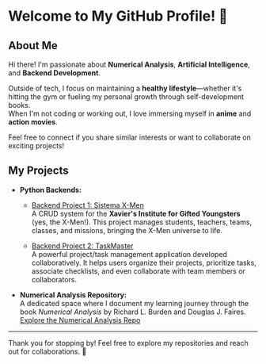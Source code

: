 # Welcome to My GitHub Profile! 👋  

## About Me  
Hi there! I'm passionate about **Numerical Analysis**, **Artificial Intelligence**, and **Backend Development**.  

Outside of tech, I focus on maintaining a **healthy lifestyle**—whether it's hitting the gym or fueling my personal growth through self-development books.  
When I'm not coding or working out, I love immersing myself in **anime** and **action movies**.  

Feel free to connect if you share similar interests or want to collaborate on exciting projects!  

## My Projects  
- **Python Backends:**  
  - [Backend Project 1: Sistema X-Men](https://github.com/JonasMelo21/Sistema-X-Men.git)  
    A CRUD system for the **Xavier's Institute for Gifted Youngsters** (yes, the X-Men!). This project manages students, teachers, teams, classes, and missions, bringing the X-Men universe to life.  

  - [Backend Project 2: TaskMaster](https://github.com/DigogSXD/TaskMaster.git)  
    A powerful project/task management application developed collaboratively. It helps users organize their projects, prioritize tasks, associate checklists, and even collaborate with team members or collaborators.  

- **Numerical Analysis Repository:**  
  A dedicated space where I document my learning journey through the book _Numerical Analysis_ by Richard L. Burden and Douglas J. Faires.  
  [Explore the Numerical Analysis Repo](#)  


---

Thank you for stopping by! Feel free to explore my repositories and reach out for collaborations. 🚀  
